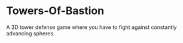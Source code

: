 # Towers-Of-Bastion
A 3D tower defense game where you have to fight against constantly advancing spheres.

